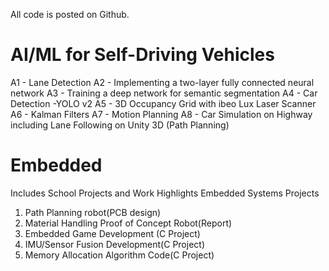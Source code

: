 
All code is posted on Github.

# AI/ML for Self-Driving Vehicles 
A1 - Lane Detection
A2 -  Implementing a two-layer fully connected neural network
A3 - Training a deep network for semantic segmentation
A4 - Car Detection -YOLO v2
A5 - 3D Occupancy Grid with ibeo Lux Laser Scanner
A6 - Kalman Filters
A7 - Motion Planning
A8 - Car Simulation on Highway including Lane Following on Unity 3D (Path Planning)

# Embedded
Includes School Projects and Work Highlights
Embedded Systems Projects 
1. Path Planning robot(PCB design)
2. Material Handling Proof of Concept Robot(Report)
3. Embedded Game Development (C Project)
4. IMU/Sensor Fusion Development(C Project)
5. Memory Allocation Algorithm Code(C Project)
